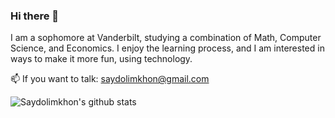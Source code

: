### Hi there 👋

I am a sophomore at Vanderbilt, studying a combination of Math, Computer Science, and Economics. I enjoy the learning process, and I am interested in ways to make it more fun, using technology.

📫 If you want to talk: saydolimkhon@gmail.com 

![Saydolimkhon's github stats](https://github-readme-stats.vercel.app/api?username=saydus&show_icons=true&hide=stars&theme=vue-dark)
